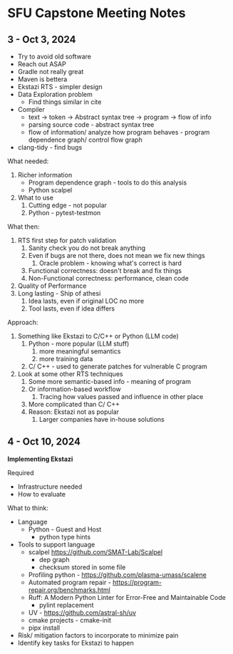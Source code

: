 # SFU Capstone Meeting Notes

## 3 - Oct 3, 2024

- Try to avoid old software
- Reach out ASAP
- Gradle not really great
- Maven is bettera
- Ekstazi RTS - simpler design
- Data Exploration problem
	- Find things similar in cite
- Compiler
	- text -> token -> Abstract syntax tree -> program -> flow of info
	- parsing source code - abstract syntax tree
	- flow of information/ analyze how program behaves - program dependence graph/ control flow graph
- clang-tidy - find bugs

What needed:
1. Richer information
	- Program dependence graph - tools to do this analysis
	- Python scalpel
2. What to use
	1. Cutting edge - not popular
	2. Python - pytest-testmon

What then:
1. RTS first step for patch validation
	1. Sanity check you do not break anything
	2. Even if bugs are not there, does not mean we fix new things
		1. Oracle problem - knowing what's correct is hard
	3. Functional correctness: doesn't break and fix things
	4. Non-Functional correctness: performance, clean code
2. Quality of Performance
3. Long lasting - Ship of athesi
	1. Idea lasts, even if original LOC no more
	2. Tool lasts, even if idea differs

Approach:
1. Something like Ekstazi to C/C++ or Python (LLM code)
	1. Python - more popular (LLM stuff)
		1. more meaningful semantics
		2. more training data
	2. C/ C++ - used to generate patches for vulnerable C program
2. Look at some other RTS techniques
	1. Some more semantic-based info - meaning of program
	2. Or information-based workflow
		1. Tracing how values passed and influence in other place
	3. More complicated than C/ C++
	4. Reason: Ekstazi not as popular
		1. Larger companies have in-house solutions

## 4 - Oct 10, 2024

**Implementing Ekstazi**

Required
- Infrastructure needed
- How to evaluate

What to think:
- Language
	- Python - Guest and Host
		- python type hints
- Tools to support language
	- scalpel https://github.com/SMAT-Lab/Scalpel
		- dep graph
		- checksum stored in some file
	- Profiling python - https://github.com/plasma-umass/scalene
	- Automated program repair - https://program-repair.org/benchmarks.html
	- Ruff: A Modern Python Linter for Error-Free and Maintainable Code
		- pylint replacement
	- UV - https://github.com/astral-sh/uv
	- cmake projects - cmake-init
	- pipx install
- Risk/ mitigation factors to incorporate to minimize pain
- Identify key tasks for Ekstazi to happen
